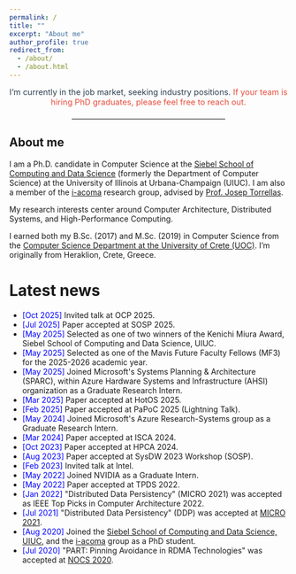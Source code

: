 ```yaml
---
permalink: /
title: ""
excerpt: "About me"
author_profile: true
redirect_from:
  - /about/
  - /about.html
---
```


<!-- <div id="photo" style="text-align: left">
  <span style="vertical-align:left; color:red;">Warning: The webpage is currently under construction.</span>
  <img style="vertical-align:right" width="200" height="300" src="/images/under_construction_image.png" alt="">
</div> -->

<p style="color:#2c3e50; font-size:1.05em; font-weight:400; text-align:center; margin:10px 0 20px 0;">
  I’m currently in the job market, seeking industry positions.
  <span style="color:#e74c3c;">If your team is hiring PhD graduates, please feel free to reach out.</span>
</p>

<hr style="width:55%; margin:auto; border:0; border-top:1px solid #ddd; margin-bottom:25px;">

<h2>About me</h2>
<p>
  I am a Ph.D. candidate in Computer Science at the 
  <a href="https://siebelschool.illinois.edu/" target="_blank">Siebel School of Computing and Data Science</a> 
  (formerly the Department of Computer Science) at the University of Illinois at Urbana-Champaign (UIUC). 
  I am also a member of the 
  <a href="http://iacoma.cs.uiuc.edu/" target="_blank">i-acoma</a> research group, 
  advised by 
  <a href="http://iacoma.cs.uiuc.edu/josep/torrellas.html" target="_blank">Prof. Josep Torrellas</a>.
</p>

<p>
My research interests center around Computer Architecture, Distributed Systems, and High-Performance Computing.
</p>

<p>
I earned both my B.Sc. (2017) and M.Sc. (2019) in Computer Science from the 
<a href="https://www.csd.uoc.gr/CSD/index.jsp" target="_blank">Computer Science Department at the University of Crete (UOC)</a>. 
I’m originally from Heraklion, Crete, Greece.
</p>

Latest news
======
- <span style="color:blue">[Oct 2025] </span> Invited talk at OCP 2025.
- <span style="color:blue">[Jul 2025] </span> Paper accepted at SOSP 2025.
- <span style="color:blue">[May 2025] </span> Selected as one of two winners of the Kenichi Miura Award, Siebel School of Computing and Data Science, UIUC.
- <span style="color:blue">[May 2025] </span> Selected as one of the Mavis Future Faculty Fellows (MF3) for the 2025-2026 academic year.
- <span style="color:blue">[May 2025] </span> Joined Microsoft's Systems Planning & Architecture (SPARC), within Azure Hardware Systems and Infrastructure (AHSI) organization as a Graduate Research Intern.
- <span style="color:blue">[Mar 2025] </span> Paper accepted at HotOS 2025.
- <span style="color:blue">[Feb 2025] </span> Paper accepted at PaPoC 2025 (Lightning Talk).
- <span style="color:blue">[May 2024] </span> Joined Microsoft's Azure Research-Systems group as a Graduate Research Intern.
- <span style="color:blue">[Mar 2024] </span> Paper accepted at ISCA 2024.
- <span style="color:blue">[Oct 2023] </span> Paper accepted at HPCA 2024.
- <span style="color:blue">[Aug 2023] </span> Paper accepted at SysDW 2023 Workshop (SOSP).
- <span style="color:blue">[Feb 2023] </span> Invited talk at Intel.
- <span style="color:blue">[May 2022] </span> Joined NVIDIA as a Graduate Intern.
- <span style="color:blue">[May 2022] </span> Paper accepted at TPDS 2022.
- <span style="color:blue">[Jan 2022] </span> "Distributed Data Persistency" (MICRO 2021) was accepted as IEEE Top Picks in Computer Architecture 2022.
- <span style="color:blue">[Jul 2021] </span> "Distributed Data Persistency" (DDP) was accepted at <a href="https://www.microarch.org/micro54/" target="_blank">MICRO 2021</a>.
- <span style="color:blue">[Aug 2020] </span> Joined the <a href="https://siebelschool.illinois.edu/" target="_blank">Siebel School of Computing and Data Science, UIUC</a>, and the <a href="http://iacoma.cs.uiuc.edu/" target="_blank">i-acoma</a> group as a PhD student.
- <span style="color:blue">[Jul 2020] </span> "PART: Pinning Avoidance in RDMA Technologies" was accepted at <a href="https://nocs2020.engr.uky.edu/" target="_blank">NOCS 2020</a>.
